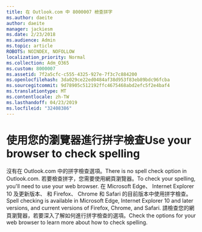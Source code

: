 ```yaml
---
title: 在 Outlook.com 中 8000007 檢查拼字
ms.author: daeite
author: daeite
manager: jackiesm
ms.date: 2/23/2018
ms.audience: Admin
ms.topic: article
ROBOTS: NOINDEX, NOFOLLOW
localization_priority: Normal
ms.collection: Adm_O365
ms.custom: 8000007
ms.assetid: 7f2a5cfc-c555-4325-927e-7f3c7c884200
ms.openlocfilehash: 3da029ce22ed0484af38d953f83eb89bdc96fcba
ms.sourcegitcommit: 9d78905c512192ffc4675468abd2efc5f2e4baf4
ms.translationtype: MT
ms.contentlocale: zh-TW
ms.lasthandoff: 04/23/2019
ms.locfileid: "32408386"
---
```

# <a name="use-your-browser-to-check-spelling"></a><span data-ttu-id="279d7-102">使用您的瀏覽器進行拼字檢查</span><span class="sxs-lookup"><span data-stu-id="279d7-102">Use your browser to check spelling</span></span>

<span data-ttu-id="279d7-103">沒有在 Outlook.com 中的拼字檢查選項。</span><span class="sxs-lookup"><span data-stu-id="279d7-103">There is no spell check option in Outlook.com.</span></span> <span data-ttu-id="279d7-104">若要檢查拼字，您需要使用網頁瀏覽器。</span><span class="sxs-lookup"><span data-stu-id="279d7-104">To check your spelling, you'll need to use your web browser.</span></span> <span data-ttu-id="279d7-105">在 Microsoft Edge、 Internet Explorer 10 及更新版本、 和 Firefox、 Chrome 和 Safari 的目前版本中使用拼字檢查。</span><span class="sxs-lookup"><span data-stu-id="279d7-105">Spell checking is available in Microsoft Edge, Internet Explorer 10 and later versions, and current versions of Firefox, Chrome, and Safari.</span></span> <span data-ttu-id="279d7-106">請檢查您的網頁瀏覽器，若要深入了解如何進行拼字檢查的選項。</span><span class="sxs-lookup"><span data-stu-id="279d7-106">Check the options for your web browser to learn more about how to check spelling.</span></span>
  

